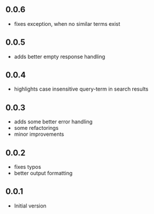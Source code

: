 ## 0.0.6

- fixes exception, when no similar terms exist

## 0.0.5

- adds better empty response handling

## 0.0.4

- highlights case insensitive query-term in search results

## 0.0.3

- adds some better error handling
- some refactorings
- minor improvements

## 0.0.2

- fixes typos
- better output formatting

## 0.0.1

- Initial version
